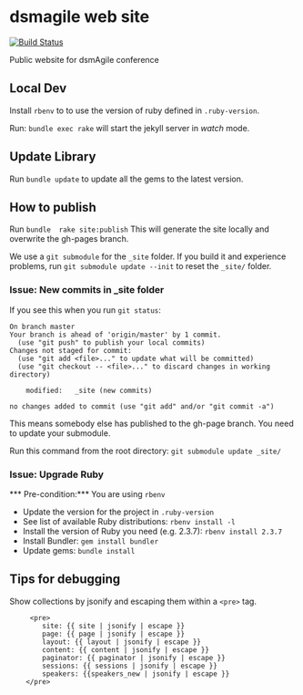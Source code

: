 dsmagile web site 
============

[![Build Status](https://travis-ci.org/agileiowa/dsmagile-web.svg?branch=master)](https://travis-ci.org/agileiowa/dsmagile-web)

Public website for dsmAgile conference

## Local Dev
Install `rbenv` to to use the version of ruby defined in `.ruby-version`.

Run: `bundle exec rake` will start the jekyll server in *watch* mode.

## Update Library

Run `bundle update` to update all the gems to the latest version.

## How to publish
Run `bundle 
rake site:publish`
This will generate the site locally and overwrite the gh-pages branch. 

We use a `git submodule` for the `_site` folder. If you build it and experience problems, run `git submodule update --init` to reset the `_site/` folder.

### Issue: New commits in _site folder
If you see this when you run `git status`:

```
On branch master
Your branch is ahead of 'origin/master' by 1 commit.
  (use "git push" to publish your local commits)
Changes not staged for commit:
  (use "git add <file>..." to update what will be committed)
  (use "git checkout -- <file>..." to discard changes in working directory)

	modified:   _site (new commits)

no changes added to commit (use "git add" and/or "git commit -a")
```

This means somebody else has published to the gh-page branch. You need to
update your submodule.

Run this command from the root directory: `git submodule update _site/`

### Issue: Upgrade Ruby
*** Pre-condition:*** You are using `rbenv`

- Update the version for the project in `.ruby-version`
- See list of available Ruby distributions: `rbenv install -l`
- Install the version of Ruby you need (e.g. 2.3.7): `rbenv install 2.3.7`
- Install Bundler: `gem install bundler`
- Update gems: `bundle install`

## Tips for debugging
Show collections by jsonify and escaping them within a `<pre>` tag.
```
     <pre>
        site: {{ site | jsonify | escape }}
        page: {{ page | jsonify | escape }}
        layout: {{ layout | jsonify | escape }}
        content: {{ content | jsonify | escape }}
        paginator: {{ paginator | jsonify | escape }}
        sessions: {{ sessions | jsonify | escape }}
        speakers: {{speakers_new | jsonify | escape }}
    </pre>
```

